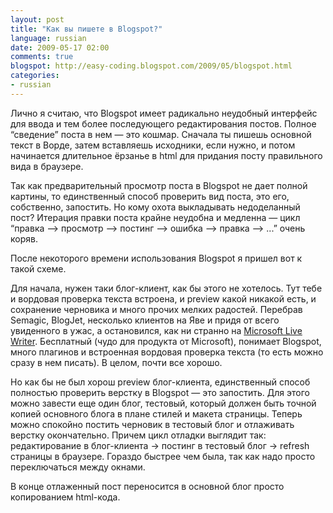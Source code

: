 ```yaml
---
layout: post
title: "Как вы пишете в Blogspot?"
language: russian
date: 2009-05-17 02:00
comments: true
blogspot: http://easy-coding.blogspot.com/2009/05/blogspot.html
categories:
- russian
---
```

Лично я считаю, что Blogspot имеет радикально неудобный интерфейс для ввода и тем более последующего редактирования постов. Полное “сведение” поста в нем — это кошмар. Сначала ты пишешь основной текст в Ворде, затем вставляешь исходники, если нужно, и потом начинается длительное ёрзанье в html для придания посту правильного вида в браузере.

Так как предварительный просмотр поста в Blogspot не дает полной картины, то единственный способ проверить вид поста, это его, собственно, запостить. Но кому охота выкладывать недоделанный пост? Итерация правки поста крайне неудобна и медленна — цикл “правка –> просмотр –> постинг –> ошибка –> правка –> ...” очень коряв.

После некоторого времени использования Blogspot я пришел вот к такой схеме.

Для начала, нужен таки блог-клиент, как бы этого не хотелось. Тут тебе и вордовая проверка текста встроена, и preview какой никакой есть, и сохранение черновика и много прочих мелких радостей. Перебрав Semagic, BlogJet, несколько клиентов на Яве и придя от всего увиденного в ужас, а остановился, как ни странно на [Microsoft Live Writer][]. Бесплатный (чудо для продукта от Microsoft), понимает Blogspot, много плагинов и встроенная вордовая проверка текста (то есть можно сразу в нем писать). В целом, почти все хорошо.

[Microsoft Live Writer]: http://windowslivewriter.spaces.live.com/

Но как бы не был хорош preview блог-клиента, единственный способ полностью проверить верстку в Blogspot — это запостить. Для этого можно завести еще один блог, тестовый, который должен быть точной копией основного блога в плане стилей и макета страницы. Теперь можно спокойно постить черновик в тестовый блог и отлаживать верстку окончательно. Причем цикл отладки выглядит так: редактирование в блог-клиента -> постинг в тестовый блог -> refresh страницы в браузере. Гораздо быстрее чем была, так как надо просто переключаться между окнами.

В конце отлаженный пост переносится в основной блог просто копированием html-кода.
